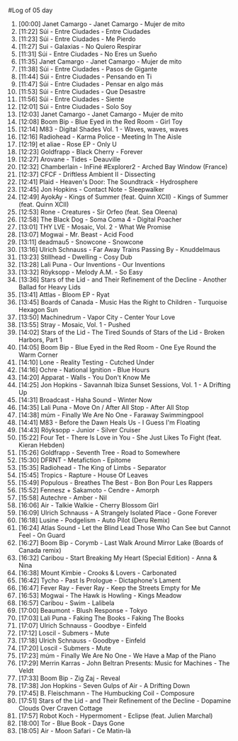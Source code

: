 #Log of 05 day

1. [00:00] Janet Camargo - Janet Camargo - Mujer de mito
1. [11:22] Súi - Entre Ciudades - Entre Ciudades
1. [11:23] Súi - Entre Ciudades - Me Pierdo
1. [11:27] Sui - Galaxias - No Quiero Respirar
1. [11:31] Súi - Entre Ciudades - No Eres un Sueño
1. [11:35] Janet Camargo - Janet Camargo - Mujer de mito
1. [11:38] Súi - Entre Ciudades - Pasos de Gigante
1. [11:44] Súi - Entre Ciudades - Pensando en Ti
1. [11:47] Súi - Entre Ciudades - Pensar en algo más
1. [11:53] Súi - Entre Ciudades - Que Desastre
1. [11:56] Súi - Entre Ciudades - Siente
1. [12:01] Súi - Entre Ciudades - Solo Soy
1. [12:03] Janet Camargo - Janet Camargo - Mujer de mito
1. [12:08] Boom Bip - Blue Eyed in the Red Room - Girl Toy
1. [12:14] M83 - Digital Shades Vol. 1 - Waves, waves, waves
1. [12:16] Radiohead - Karma Police - Meeting In The Aisle
1. [12:19] et aliae - Rose EP - Only U
1. [12:23] Goldfrapp - Black Cherry - Forever
1. [12:27] Arovane - Tides - Deauville
1. [12:32] Chamberlain - InFiné #Explorer2 - Arched Bay Window (France)
1. [12:37] CFCF - Driftless Ambient II - Dissecting
1. [12:41] Plaid - Heaven's Door: The Soundtrack - Hydrosphere
1. [12:45] Jon Hopkins - Contact Note - Sleepwalker
1. [12:49] AyokAy - Kings of Summer (feat. Quinn XCII) - Kings of Summer (feat. Quinn XCII)
1. [12:53] Rone - Creatures - Sir Orfeo (feat. Sea Oleena)
1. [12:58] The Black Dog - Soma Coma 4 - Digital Poacher
1. [13:01] THY LVE - Mosaic, Vol. 2 - What We Promise
1. [13:07] Mogwai - Mr. Beast - Acid Food
1. [13:11] deadmau5 - Snowcone - Snowcone
1. [13:16] Ulrich Schnauss - Far Away Trains Passing By - Knuddelmaus
1. [13:23] Stillhead - Dwelling - Cosy Dub
1. [13:28] Lali Puna - Our Inventions - Our Inventions
1. [13:32] Röyksopp - Melody A.M. - So Easy
1. [13:36] Stars of the Lid - and Their Refinement of the Decline - Another Ballad for Heavy Lids
1. [13:41] Attlas - Bloom EP - Ryat
1. [13:45] Boards of Canada - Music Has the Right to Children - Turquoise Hexagon Sun
1. [13:50] Machinedrum - Vapor City - Center Your Love
1. [13:55] Stray - Mosaic, Vol. 1 - Pushed
1. [14:02] Stars of the Lid - The Tired Sounds of Stars of the Lid - Broken Harbors, Part 1
1. [14:05] Boom Bip - Blue Eyed in the Red Room - One Eye Round the Warm Corner
1. [14:10] Lone - Reality Testing - Cutched Under
1. [14:16] Ochre - National Ignition - Blue Hours
1. [14:20] Apparat - Walls - You Don't Know Me
1. [14:25] Jon Hopkins - Savannah Ibiza Sunset Sessions, Vol. 1 - A Drifting Up
1. [14:31] Broadcast - Haha Sound - Winter Now
1. [14:35] Lali Puna - Move On / After All Stop - After All Stop
1. [14:38] múm - Finally We Are No One - Faraway Swimmingpool
1. [14:41] M83 - Before the Dawn Heals Us - I Guess I'm Floating
1. [14:43] Röyksopp - Junior - Silver Cruiser
1. [15:22] Four Tet - There Is Love in You - She Just Likes To Fight (feat. Kieran Hebden)
1. [15:26] Goldfrapp - Seventh Tree - Road to Somewhere
1. [15:30] DFRNT - Metafiction - Epitome
1. [15:35] Radiohead - The King of Limbs - Separator
1. [15:45] Tropics - Rapture - House Of Leaves
1. [15:49] Populous - Breathes The Best - Bon Bon Pour Les Rappers
1. [15:52] Fennesz + Sakamoto - Cendre - Amorph
1. [15:58] Autechre - Amber - Nil
1. [16:06] Air - Talkie Walkie - Cherry Blossom Girl
1. [16:09] Ulrich Schnauss - A Strangely Isolated Place - Gone Forever
1. [16:18] Lusine - Podgelism - Auto Pilot (Deru Remix)
1. [16:24] Atlas Sound - Let the Blind Lead Those Who Can See but Cannot Feel - On Guard
1. [16:27] Boom Bip - Corymb - Last Walk Around Mirror Lake (Boards of Canada remix)
1. [16:32] Caribou - Start Breaking My Heart (Special Edition) - Anna & Nina
1. [16:38] Mount Kimbie - Crooks & Lovers - Carbonated
1. [16:42] Tycho - Past Is Prologue - Dictaphone's Lament
1. [16:47] Fever Ray - Fever Ray - Keep the Streets Empty for Me
1. [16:53] Mogwai - The Hawk is Howling - Kings Meadow
1. [16:57] Caribou - Swim - Lalibela
1. [17:00] Beaumont - Blush Response - Tokyo
1. [17:03] Lali Puna - Faking The Books - Faking The Books
1. [17:07] Ulrich Schnauss - Goodbye - Einfeld
1. [17:12] Loscil - Submers - Mute
1. [17:18] Ulrich Schnauss - Goodbye - Einfeld
1. [17:20] Loscil - Submers - Mute
1. [17:23] múm - Finally We Are No One - We Have a Map of the Piano
1. [17:29] Merrin Karras - John Beltran Presents: Music for Machines - The Veldt
1. [17:33] Boom Bip - Zig Zaj - Reveal
1. [17:38] Jon Hopkins - Seven Gulps of Air - A Drifting Down
1. [17:45] B. Fleischmann - The Humbucking Coil - Composure
1. [17:51] Stars of the Lid - and Their Refinement of the Decline - Dopamine Clouds Over Craven Cottage
1. [17:57] Robot Koch - Hypermoment - Eclipse (feat. Julien Marchal)
1. [18:00] Tor - Blue Book - Days Gone
1. [18:05] Air - Moon Safari - Ce Matin-là
